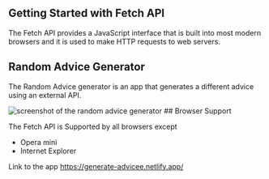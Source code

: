 ## Getting Started with Fetch API

The Fetch API provides a JavaScript interface that is built into most modern browsers and it is used to make HTTP requests to web servers. 

## Random Advice Generator

The Random Advice generator is an app that generates a different advice using an external API.

<img src="https://res.cloudinary.com/dharme/image/upload/v1670796246/Screenshot_2022-12-11_at_18.23.04_sb68sr.png" alt="screenshot of the random advice generator">
## Browser Support

The Fetch API is Supported by all browsers except 
- Opera mini
- Internet Explorer


Link to the app https://generate-advicee.netlify.app/